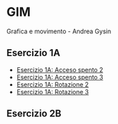 # GIM
Grafica e movimento - Andrea Gysin

## Esercizio 1A
- [Esercizio 1A: Acceso spento 2](Esercizio_1A/Esercizio_1A_Nahele/acceso_spento_2.html)
- [Esercizio 1A: Acceso spento 3](https://github.com/Naheleee/GIM/blob/main/Esercizio_1A/Esercizio_1A_Nahele/acceso_spento_3.html)
- [Esercizio 1A: Rotazione 2](https://github.com/Naheleee/GIM/blob/main/Esercizio_1A/Esercizio_1A_Nahele/rotazione_2.html)
- [Esercizio 1A: Rotazione 3](https://github.com/Naheleee/GIM/blob/main/Esercizio_1A/Esercizio_1A_Nahele/rotazione_3.html)

## Esercizio 2B
